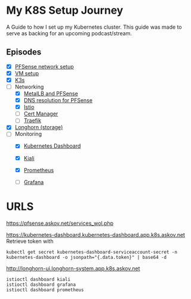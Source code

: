 My K8S Setup Journey
================================================

A Guide to how I set up my Kubernetes cluster. This guide was made to serve as backing for an upcoming podcast/stream.

Episodes
---------------
* [X] [PFSense network setup](/PFSense%20K8S%20Network.md) 
* [X] [VM setup](VMs.md)
* [X] [K3s](K3s.md)
* [ ] Networking
  * [X] [MetalLB and PFSense](MetalLB.md)
  * [X] [DNS resolution for PFSense](DNS.md)
  * [X] [Istio](Istio.md)
  * [ ] [Cert Manager](CertManager.md)
  * [ ] [Traefik](Traefik.md)
* [X] [Longhorn (storage)](Longhorn.md)
* [ ] Monitoring
  * [X] [Kubernetes Dashboard](Dashboard.md)
  * [X] [Kiali](Kiali.md)
  * [X] [Prometheus](Prometheus.md)
  * [ ] [Grafana](Grafana.md)


# URLS

https://pfsense.askov.net/services_wol.php

https://kubernetes-dashboard.kubernetes-dashboard.app.k8s.askov.net
Retrieve token with
```
kubectl get secret kubernetes-dashboard-serviceaccount-secret -n kubernetes-dashboard -o jsonpath="{.data.token}" | base64 -d
```

http://longhorn-ui.longhorn-system.app.k8s.askov.net


```
istioctl dashboard kiali
istioctl dashboard grafana
istioctl dashboard prometheus
```